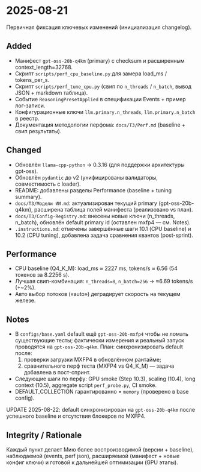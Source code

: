 # 2025-08-21

Первичная фиксация ключевых изменений (инициализация changelog).

## Added

- Манифест `gpt-oss-20b-q4km` (primary) с checksum и расширенным context_length=32768.
- Скрипт `scripts/perf_cpu_baseline.py` для замера load_ms / tokens_per_s.
- Скрипт `scripts/perf_tune_cpu.py` (свип по `n_threads` / `n_batch`, вывод JSON + markdown таблица).
- Событие `ReasoningPresetApplied` в спецификации Events + пример лог-записи.
- Конфигурационные ключи `llm.primary.n_threads`, `llm.primary.n_batch` в реестр.
- Документация методологии перфома: `docs/ТЗ/Perf.md` (baseline + свип результаты).

## Changed

- Обновлён `llama-cpp-python` → 0.3.16 (для поддержки архитектуры gpt-oss).
- Обновлён `pydantic` до v2 (унифицированы валидаторы, совместимость с loader).
- README: добавлены разделы Performance (baseline + tuning summary).
- `docs/ТЗ/Модели ИИ.md`: актуализирован текущий primary (gpt-oss-20b-q4km), расширена таблица полей манифеста (реализовано vs план).
- `docs/ТЗ/Config-Registry.md`: внесены новые ключи (n_threads, n_batch), обновлён default primary id (оставлен mxfp4 — см. Notes).
- `.instructions.md`: отмечены завершённые шаги 10.1 (CPU baseline) и 10.2 (CPU tuning), добавлена задача сравнения квантов (post-sprint).

## Performance

- CPU baseline (Q4_K_M): load_ms ≈ 2227 ms, tokens/s ≈ 6.56 (54 токенов за 8.2256 s).
- Лучшая свип-комбинация: `n_threads=8`, `n_batch=256` → ≈6.69 tokens/s (+~2%).
- Авто выбор потоков («auto») деградирует скорость на текущем железе.

## Notes

- В `configs/base.yaml` default ещё `gpt-oss-20b-mxfp4` чтобы не ломать существующие тесты; фактически измерения и реальный запуск проводятся на `gpt-oss-20b-q4km`. План: синхронизировать default после:
  1) проверки загрузки MXFP4 в обновлённом рантайме;
  2) сравнительного перф теста (MXFP4 vs Q4_K_M) — задача добавлена в пост-спринт.
- Следующие шаги по перфу: GPU smoke (Step 10.3), scaling (10.4), long context (10.5), aggregate script `perf_probe.py`, CI smoke.
- DEFAULT_COLLECTION гарантированно = `memory` (проверено в base config).

UPDATE 2025-08-22: default синхронизирован на `gpt-oss-20b-q4km` после успешного baseline и отсутствия блокеров по MXFP4.

## Integrity / Rationale

Каждый пункт делает Мию более воспроизводимой (версии + baseline), наблюдаемой (events, perf json), расширяемой (манифест + новые конфиг ключи) и готовой к дальнейшей оптимизации (GPU этапы).
